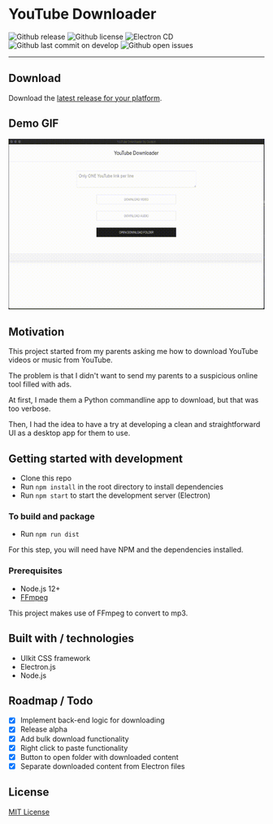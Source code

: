 # YouTube Downloader

![Github release](https://badgen.net/github/release/gordonpn/youtube-downloader-electron)
![Github license](https://badgen.net/github/license/gordonpn/youtube-downloader-electron)
![Electron CD](https://github.com/gordonpn/youtube-downloader-electron/workflows/Electron%20CD/badge.svg)
![Github last commit on develop](https://badgen.net/github/last-commit/gordonpn/youtube-downloader-electron/develop)
![Github open issues](https://badgen.net/github/open-issues/gordonpn/youtube-downloader-electron)

---

## Download

Download the [latest release for your platform](https://github.com/gordonpn/youtube-downloader-electron/releases/latest).

## Demo GIF

![Demo GIF](./doc/recording.gif)

## Motivation

This project started from my parents asking me how to download YouTube videos or music from YouTube.

The problem is that I didn't want to send my parents to a suspicious online tool filled with ads.

At first, I made them a Python commandline app to download, but that was too verbose.

Then, I had the idea to have a try at developing a clean and straightforward UI as a desktop app for them to use.

## Getting started with development

* Clone this repo
* Run `npm install` in the root directory to install dependencies
* Run `npm start` to start the development server (Electron)

### To build and package

* Run `npm run dist`

For this step, you will need have NPM and the dependencies installed.

### Prerequisites

* Node.js 12+
* [FFmpeg](https://www.ffmpeg.org/)

This project makes use of FFmpeg to convert to mp3.

## Built with / technologies

* UIkit CSS framework
* Electron.js
* Node.js

## Roadmap / Todo

* [x] Implement back-end logic for downloading
* [x] Release alpha
* [x] Add bulk download functionality
* [x] Right click to paste functionality
* [x] Button to open folder with downloaded content
* [x] Separate downloaded content from Electron files

## License

[MIT License](./LICENSE)

